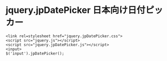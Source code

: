 # jquery.jpDatePicker 日本向け日付ピッカー

    <link rel=stylesheet href="jquery.jpDatePicker.css">
    <script src="jquery.js"></script>
    <script src="jquery.jpDatePicker.js"></script>
    <input>
    $('input').jpDatePicker();

